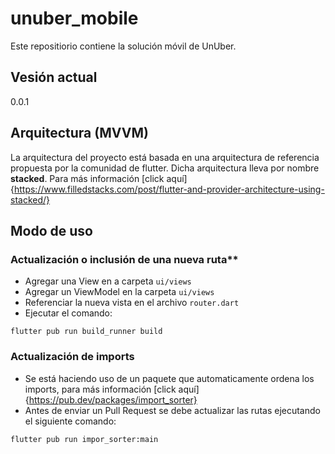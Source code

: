 # unuber_mobile

Este repositiorio contiene la solución móvil de UnUber.

## Vesión actual
0.0.1

## Arquitectura (MVVM)
La arquitectura del proyecto está basada en una arquitectura de referencia propuesta por la comunidad de flutter. Dicha arquitectura lleva por nombre **stacked**. Para más información [click aquí]{https://www.filledstacks.com/post/flutter-and-provider-architecture-using-stacked/}

## Modo de uso
### Actualización o inclusión de una nueva ruta**
- Agregar una View en a carpeta `ui/views`
- Agregar un ViewModel en la carpeta `ui/views`
- Referenciar la nueva vista en el archivo `router.dart`
- Ejecutar el comando:
```
flutter pub run build_runner build
```

### Actualización de imports
- Se está haciendo uso de un paquete que automaticamente ordena los imports, para más información [click aquí]{https://pub.dev/packages/import_sorter}
- Antes de enviar un Pull Request se debe actualizar las rutas ejecutando el siguiente comando:
```
flutter pub run impor_sorter:main
```
